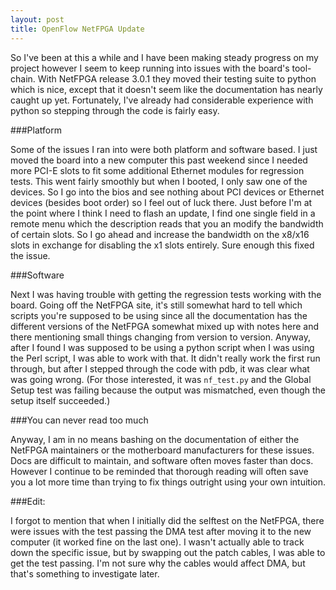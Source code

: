 ```yaml
---
layout: post
title: OpenFlow NetFPGA Update
---
```


So I've been at this a while and I have been making steady progress on my
project however I seem to keep running into issues with the board's
tool-chain.  With NetFPGA release 3.0.1 they moved their testing suite to 
python which is nice, except that it doesn't seem like the documentation
has nearly caught up yet.  Fortunately, I've already had considerable
experience with python so stepping through the code is fairly easy.

###Platform

Some of the issues I ran into were both platform and software based. I just
moved the board into a new computer this past weekend since I needed more
PCI-E slots to fit some additional Ethernet modules for regression tests.
This went fairly smoothly but when I booted, I only saw one of the devices.
So I go into the bios and see nothing about PCI devices or Ethernet devices
(besides boot order) so I feel out of luck there.  Just before I'm at the
point where I think I need to flash an update, I find one single field in
a remote menu which the description reads that you an modify the bandwidth
of certain slots.  So I go ahead and increase the bandwidth on the x8/x16
slots in exchange for disabling the x1 slots entirely.  Sure enough this
fixed the issue.

###Software

Next I was having trouble with getting the regression tests working with
the board.  Going off the NetFPGA site, it's still somewhat hard to tell 
which scripts you're supposed to be using since all the documentation has
the different versions of the NetFPGA somewhat mixed up with notes here and
there mentioning small things changing from version to version. Anyway,
after I found I was supposed to be using a python script when I was using
the Perl script, I was able to work with that.  It didn't really work the
first run through, but after I stepped through the code with pdb, it was 
clear what was going wrong.  (For those interested, it was `nf_test.py` and
the Global Setup test was failing because the output was mismatched, even
though the setup itself succeeded.)

###You can never read too much

Anyway, I am in no means bashing on the documentation of either the NetFPGA
maintainers or the motherboard manufacturers for these issues.  Docs are
difficult to maintain, and software often moves faster than docs.  However
I continue to be reminded that thorough reading will often save you a lot
more time than trying to fix things outright using your own intuition.

###Edit:

I forgot to mention that when I initially did the selftest on the NetFPGA,
there were issues with the test passing the DMA test after moving it to the
new computer (it worked fine on the last one).  I wasn't actually able to 
track down the specific issue, but by swapping out the patch cables, I was
able to get the test passing.  I'm not sure why the cables would affect 
DMA, but that's something to investigate later.
